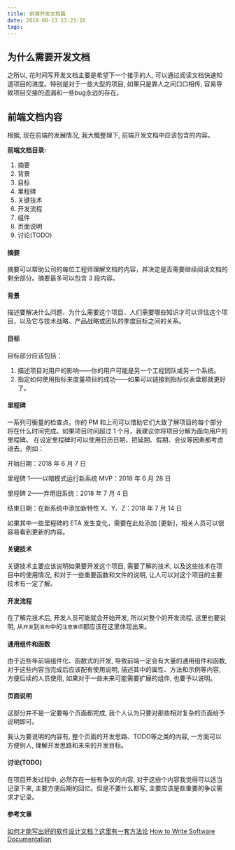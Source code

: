 ```yaml
---
title: 前端开发文档篇
date: 2018-08-13 13:23:16
tags:
---
```


## 为什么需要开发文档

之所以, 花时间写开发文档主要是希望下一个接手的人, 可以通过阅读文档快速知道项目的进度。特别是对于一些大型的项目, 如果只是靠人之间口口相传, 容易导致项目交接的遗漏和一些bug永远的存在。

## 前端文档内容

根据, 现在前端的发展情况, 我大概整理下, 前端开发文档中应该包含的内容。

<strong>前端文档目录:</strong>
1. 摘要
2. 背景
3. 目标
4. 里程碑
5. 关键技术
6. 开发流程
7. 组件
8. 页面说明
9. 讨论(TODO)

#### 摘要
摘要可以帮助公司的每位工程师理解文档的内容，并决定是否需要继续阅读文档的剩余部分。摘要最多可以包含 3 段内容。

#### 背景
描述要解决什么问题、为什么需要这个项目、人们需要哪些知识才可以评估这个项目，以及它与技术战略、产品战略或团队的季度目标之间的关系。

#### 目标
目标部分应该包括：
1. 描述项目对用户的影响——你的用户可能是另一个工程团队或另一个系统。
2. 指定如何使用指标来度量项目的成功——如果可以链接到指标仪表盘那就更好了。

#### 里程碑
一系列可衡量的检查点，你的 PM 和上司可以借助它们大致了解项目的每个部分将在什么时间完成。如果项目时间超过 1 个月，我建议你将项目分解为面向用户的里程碑。
在设定里程碑时可以使用日历日期，把延期、假期、会议等因素都考虑进去。例如：

开始日期：2018 年 6 月 7 日

里程碑 1——以暗模式运行新系统 MVP：2018 年 6 月 28 日

里程碑 2——弃用旧系统：2018 年 7 月 4 日

结束日期：在新系统中添加新特性 X、Y、Z：2018 年 7 月 14 日

如果其中一些里程碑的 ETA 发生变化，需要在此处添加 [更新]，相关人员可以很容易看到更新的内容。

#### 关键技术

关键技术主要应该说明如果要开发这个项目, 需要了解的技术, 以及这些技术在项目中的使用情况, 和对于一些重要函数和文件的说明, 让人可以对这个项目的主要技术有一定了解。

#### 开发流程

在了解完技术后, 开发人员可能就会开始开发, 所以对整个的开发流程, 这里也要说明, 从`开发`到`发布`中的`注意事项`都应该在这里体现出来。

#### 通用组件和函数

由于近些年前端组件化、函数式的开发, 导致前端一定会有大量的通用组件和函数, 对于这些内容当完成后应该配有使用说明, 描述其中的属性、方法和示例等内容, 方便后续的人员使用, 如果对于一些未来可能需要扩展的组件, 也要予以说明。

#### 页面说明

这部分并不是一定要每个页面都完成, 我个人认为只要对那些相对复杂的页面给予说明即可。

我认为要说明的内容有, 整个页面的开发思路、TODO等之类的内容, 一方面可以方便别人, 理解开发思路和未来的开发目标。

#### 讨论(TODO)

在项目开发过程中, 必然存在一些有争议的内容, 对于这些个内容我觉得可以适当记录下来, 主要方便后期的回忆。但是不要什么都写, 主要应该是些重要的争议需求才记录。

#### 参考文章

[如何才能写出好的软件设计文档？这里有一套方法论](https://mp.weixin.qq.com/s/FUZQRIRJE8IKbknrdBhLkw)
[How to Write Software Documentation](https://www.wikihow.com/Write-Software-Documentation#)
